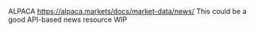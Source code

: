 ALPACA 
https://alpaca.markets/docs/market-data/news/
This could be a good API-based news resource
WIP